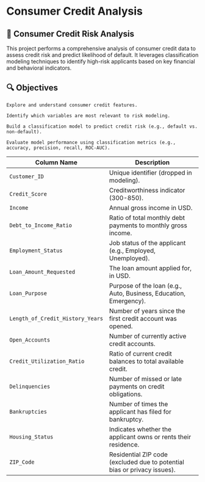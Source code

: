 # Consumer Credit Analysis

## 🧾 Consumer Credit Risk Analysis

This project performs a comprehensive analysis of consumer credit data to assess credit risk and predict likelihood of default. It leverages classification modeling techniques to identify high-risk applicants based on key financial and behavioral indicators.

## 🔍 Objectives

    Explore and understand consumer credit features.

    Identify which variables are most relevant to risk modeling.

    Build a classification model to predict credit risk (e.g., default vs. non-default).

    Evaluate model performance using classification metrics (e.g., accuracy, precision, recall, ROC-AUC).

| Column Name                        | Description                                                              |
|-----------------------------------|--------------------------------------------------------------------------|
| `Customer_ID`                     | Unique identifier (dropped in modeling).                                 |
| `Credit_Score`                    | Creditworthiness indicator (300-850).                                    |
| `Income`                          | Annual gross income in USD.                                              |
| `Debt_to_Income_Ratio`            | Ratio of total monthly debt payments to monthly gross income.            |
| `Employment_Status`               | Job status of the applicant (e.g., Employed, Unemployed).                |
| `Loan_Amount_Requested`           | The loan amount applied for, in USD.                                     |
| `Loan_Purpose`                    | Purpose of the loan (e.g., Auto, Business, Education, Emergency).        |
| `Length_of_Credit_History_Years` | Number of years since the first credit account was opened.               |
| `Open_Accounts`                   | Number of currently active credit accounts.                              |
| `Credit_Utilization_Ratio`        | Ratio of current credit balances to total available credit.              |
| `Delinquencies`                   | Number of missed or late payments on credit obligations.                 |
| `Bankruptcies`                    | Number of times the applicant has filed for bankruptcy.                  |
| `Housing_Status`                  | Indicates whether the applicant owns or rents their residence.           |
| `ZIP_Code`                        | Residential ZIP code (excluded due to potential bias or privacy issues). |

